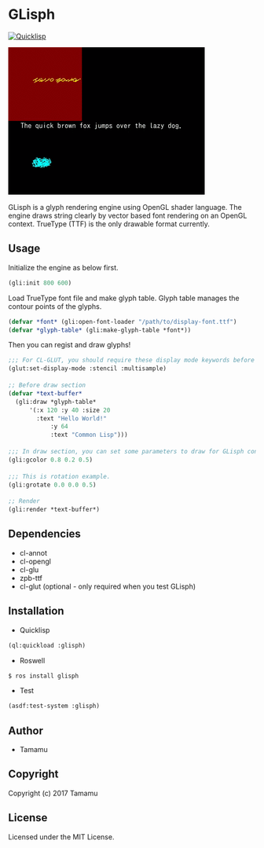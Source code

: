 # GLisph

[![Quicklisp](http://quickdocs.org/badge/glisph.svg)](http://quickdocs.org/glisph/)

![Screen Shot](screenshot.gif)

GLisph is a glyph rendering engine using OpenGL shader language. The engine draws string clearly by vector based font rendering on an OpenGL context. TrueType (TTF) is the only drawable format currently.

## Usage

Initialize the engine as below first.

```lisp
(gli:init 800 600)
```

Load TrueType font file and make glyph table. Glyph table manages the contour points of the glyphs.

```lisp
(defvar *font* (gli:open-font-loader "/path/to/display-font.ttf")
(defvar *glyph-table* (gli:make-glyph-table *font*))
```

Then you can regist and draw glyphs!

```lisp
;;; For CL-GLUT, you should require these display mode keywords before display-window section.
(glut:set-display-mode :stencil :multisample)

;; Before draw section
(defvar *text-buffer*
  (gli:draw *glyph-table*
	  '(:x 120 :y 40 :size 20
	    :text "Hello World!"
			:y 64
			:text "Common Lisp")))

;;; In draw section, you can set some parameters to draw for GLisph context.
(gli:gcolor 0.8 0.2 0.5)

;;; This is rotation example.
(gli:grotate 0.0 0.0 0.5)

;; Render
(gli:render *text-buffer*)

```

## Dependencies

* cl-annot
* cl-opengl
* cl-glu
* zpb-ttf
* cl-glut (optional - only required when you test GLisph)

## Installation

* Quicklisp

```lisp
(ql:quickload :glisph)
```

* Roswell

```bash
$ ros install glisph
```

* Test

```lisp
(asdf:test-system :glisph)
```

## Author

* Tamamu

## Copyright

Copyright (c) 2017 Tamamu

## License

Licensed under the MIT License.
